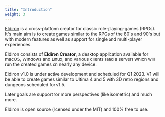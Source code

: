 ```yaml
---
title: "Introduction"
weight: 3
---
```


[Eldiron](https://eldiron.com) is a cross-platform creator for classic role-playing-games (RPGs). It's main aim is to create games similar to the RPGs of the 80's and 90's but with modern features as well as support for single and multi-player experiences.

Eldiron consists of **Eldiron Creator**, a desktop application available for macOS, Windows and Linux, and various clients (and a server) which will run the created games on nearly any device.

Eldiron v1.0 is under active development and scheduled for Q1 2023. V1 will be able to create games similar to Ultima 4 and 5 with 3D retro regions and dungeons scheduled for v1.5.

Later goals are support for more perspectives (like isometric) and much more.

Eldiron is open source (licensed under the MIT) and 100% free to use.